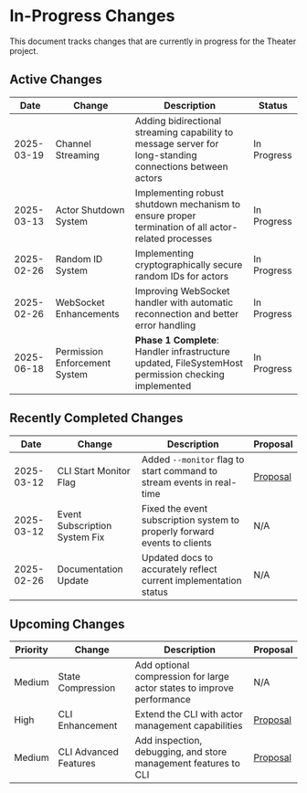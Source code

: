 # In-Progress Changes

This document tracks changes that are currently in progress for the Theater project.

## Active Changes

| Date | Change | Description | Status |
|------|--------|-------------|--------|
| 2025-03-19 | Channel Streaming | Adding bidirectional streaming capability to message server for long-standing connections between actors | In Progress |
| 2025-03-13 | Actor Shutdown System | Implementing robust shutdown mechanism to ensure proper termination of all actor-related processes | In Progress |
| 2025-02-26 | Random ID System | Implementing cryptographically secure random IDs for actors | In Progress |
| 2025-02-26 | WebSocket Enhancements | Improving WebSocket handler with automatic reconnection and better error handling | In Progress |
| 2025-06-18 | Permission Enforcement System | **Phase 1 Complete**: Handler infrastructure updated, FileSystemHost permission checking implemented | In Progress |

## Recently Completed Changes

| Date | Change | Description | Proposal |
|------|--------|-------------|----------|
| 2025-03-12 | CLI Start Monitor Flag | Added `--monitor` flag to start command to stream events in real-time | [Proposal](proposals/2025-03-12-cli-monitor-flag.md) |
| 2025-03-12 | Event Subscription System Fix | Fixed the event subscription system to properly forward events to clients | N/A |
| 2025-02-26 | Documentation Update | Updated docs to accurately reflect current implementation status | N/A |

## Upcoming Changes

| Priority | Change | Description | Proposal |
|----------|--------|-------------|----------|
| Medium | State Compression | Add optional compression for large actor states to improve performance | N/A |
| High | CLI Enhancement | Extend the CLI with actor management capabilities | [Proposal](proposals/01-cli-enhancement.md) |
| Medium | CLI Advanced Features | Add inspection, debugging, and store management features to CLI | [Proposal](proposals/02-cli-advanced-features.md) |
